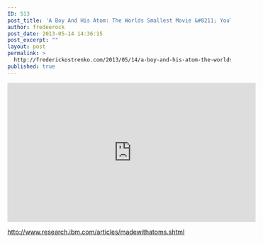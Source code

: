 ```yaml
---
ID: 513
post_title: 'A Boy And His Atom: The Worlds Smallest Movie &#8211; YouTube'
author: fredeerock
post_date: 2013-05-14 14:36:15
post_excerpt: ""
layout: post
permalink: >
  http://frederickostrenko.com/2013/05/14/a-boy-and-his-atom-the-worlds-smallest-movie-youtube/
published: true
---
```

<iframe src="http://www.youtube.com/embed/oSCX78-8-q0" height="315" width="560" allowfullscreen="" frameborder="0"></iframe>

<a href="http://www.research.ibm.com/articles/madewithatoms.shtml">http://www.research.ibm.com/articles/madewithatoms.shtml</a>